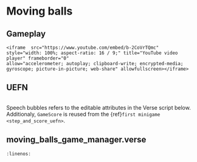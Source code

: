 # Moving balls

## Gameplay

```{raw} html
<iframe  src="https://www.youtube.com/embed/b-2CoVrTQmc" 
style="width: 100%; aspect-ratio: 16 / 9;" title="YouTube video player" frameborder="0" 
allow="accelerometer; autoplay; clipboard-write; encrypted-media; gyroscope; picture-in-picture; web-share" allowfullscreen></iframe>
```


## UEFN

```{thumbnail} moving_balls.svg
```

Speech bubbles refers to the editable attributes in the Verse script below. Additionaly, `GameScore` is reused from the {ref}`first minigame <step_and_score_uefn>`.

## moving_balls_game_manager.verse

```{literalinclude} ../_code_samples/moving_balls_game_manager.verse
:linenos:
```